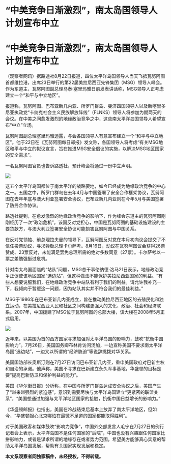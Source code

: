 # “中美竞争日渐激烈”，南太岛国领导人计划宣布中立

# “中美竞争日渐激烈”，南太岛国领导人计划宣布中立

（观察者网讯）据路透社8月22日报道，四位太平洋岛国领导人当天飞抵瓦努阿图首都维拉港，出席23日举行的第22届美拉尼西亚先锋集团（MSG）领导人峰会。作为东道主，瓦努阿图副总理马泰·塞里玛雅日前发表讲话称，MSG领导人正考虑建立一个“和平与中立地区”。

报道称，瓦努阿图、巴布亚新几内亚、所罗门群岛、斐济四国领导人以及新喀里多尼亚执政党“卡纳克社会主义民族解放阵线”（FLNKS）领导人将参加为期两天的会议。在中美之间愈发激烈的地缘政治竞争之中，这些南太平洋岛国领导人希望宣布“中立”立场。

瓦努阿图副总理塞里玛雅透露，与会各国领导人有意宣布建立一个“和平与中立地区”。他于22日在《瓦努阿图每日邮报》发文称，各国领导人将考虑“有关MSG地区和平与中立的拟议宣言，旨在推进MSG安全倡议的实施，以解决MSG地区国家的安全需求”。

一名瓦努阿图官员也告诉路透社，预计峰会将通过一份中立声明。

![](https://inews.gtimg.com/newsapp_bt/0/15817263344/1000)

这五个太平洋岛国都位于南太平洋的战略要地，如今已经成为地缘政治竞争的中心之一。五国之中，所罗门群岛在去年4月与中国签署了安全合作框架协议，瓦努阿图在去年年底与澳大利亚签署安全协议，巴布亚新几内亚则在今年5月与美国签署了防务合作协议。

路透社提到，在愈发激烈的地缘政治竞争的影响下，作为峰会东道主的瓦努阿图刚刚经历了一次“政治危机”。该国反对党担心，中国是瓦努阿图的基础设施建设的主要贷款方，与澳大利亚签署安全协议可能损害瓦努阿图与中国关系。

在反对党领袖、前总理拉夫曼的领导下，瓦努阿图反对党在本月初向议会提交了不信任投票动议，寻求弹劾总理卡尔萨考。8月16日，动议在瓦努阿图议会获得26票赞成、23票反对，未能满足罢免总理所需的绝对多数同意（27票）。卡尔萨考以一票之差勉强挺过危机。

针对南太岛国面临的“站队”问题，MSG总干事伦纳德·洛马21日表示，地缘政治竞争正促使该地区国家“选边站”，但这种做法不能保护美拉尼西亚国家的利益。“有些人想要说服我们，在地缘政治竞争中站队有利于我们的利益。请允许我补充一下，我倾向于暂缓这一问题，因为站队其实并不符合我们的最佳利益。”

MSG于1986年在巴布亚新几内亚成立，旨在推动美拉尼西亚地区的去殖民化和独立运动，在美拉尼西亚人民和社区之间构建更强大的文化、政治、社会和经济联系。2007年，中国援建了MSG位于瓦努阿图的总部大楼，该大楼在2008年5月正式启用。

![](https://inews.gtimg.com/newsapp_bt/0/15817263347/1000)

近年来，以美国为首的西方国家寻求加强对太平洋岛国的影响力，鼓吹“抗衡中国影响力”。7月26日，美国国务卿布林肯访问汤加，一边宣称美国不要求南太平洋岛国“选边站”，一边又以所谓的“经济胁迫”等说辞挑拨对华关系。

美国国防部长奥斯汀则在7月27日访问巴布亚新几内亚，重申美国政府对巴新主权和自治的承诺。他声称，美国不寻求在巴新建立永久军事基地，华盛顿的目标是要“提高巴新防卫和保护利益的能力”。

美国《华尔街日报》分析称，在中国与所罗门群岛达成安全协议之后，美国产生了“越来越强烈的紧迫感”，意识到需要尽快与太平洋岛国建立“更紧密的联盟关系”，“美国想通过加强与太平洋地区国家的接触，抗衡中国日益增长的影响力。”

《华盛顿邮报》也指出，美国在冷战结束后基本上放弃了南太平洋地区，但如今，“华盛顿担心北京哪怕在最微不足道的国家都能取得胜利”。

对于美国政客和媒体鼓吹“影响力竞争”，中国外交部发言人毛宁在7月27日的例行记者会上表示，太平洋岛国不是任何国家的“后院”，中国也没有兴趣跟任何国家比拼影响力，或者是谋求所谓的地缘存在或者势力范围。希望美方能够真心实意的帮助太平洋岛国发展，帮助有关国家实现发展和稳定。

**本文系观察者网独家稿件，未经授权，不得转载。**

